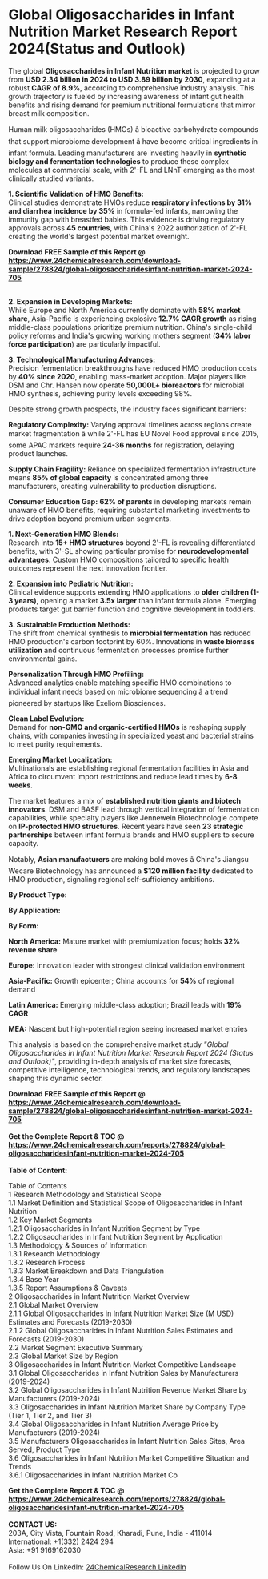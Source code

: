 <h1>Global Oligosaccharides in Infant Nutrition Market Research Report 2024(Status and Outlook)</h1><p>The global <strong>Oligosaccharides in Infant Nutrition market</strong> is projected to grow from <strong>USD 2.34 billion in 2024 to USD 3.89 billion by 2030</strong>, expanding at a robust <strong>CAGR of 8.9%</strong>, according to comprehensive industry analysis. This growth trajectory is fueled by increasing awareness of infant gut health benefits and rising demand for premium nutritional formulations that mirror breast milk composition.</p><p>Human milk oligosaccharides (HMOs) â bioactive carbohydrate compounds that support microbiome development â have become critical ingredients in infant formula. Leading manufacturers are investing heavily in <strong>synthetic biology and fermentation technologies</strong> to produce these complex molecules at commercial scale, with 2'-FL and LNnT emerging as the most clinically studied variants.</p><p><strong>1. Scientific Validation of HMO Benefits:</strong><br>
Clinical studies demonstrate HMOs reduce <strong>respiratory infections by 31% and diarrhea incidence by 35%</strong> in formula-fed infants, narrowing the immunity gap with breastfed babies. This evidence is driving regulatory approvals across <strong>45 countries</strong>, with China's 2022 authorization of 2'-FL creating the world's largest potential market overnight.</p><div><b>Download FREE Sample of this Report @ 
            <a href="https://www.24chemicalresearch.com/download-sample/278824/global-oligosaccharidesinfant-nutrition-market-2024-705">
            https://www.24chemicalresearch.com/download-sample/278824/global-oligosaccharidesinfant-nutrition-market-2024-705</a></b></div><br><p><strong>2. Expansion in Developing Markets:</strong><br>
While Europe and North America currently dominate with <strong>58% market share</strong>, Asia-Pacific is experiencing explosive <strong>12.7% CAGR growth</strong> as rising middle-class populations prioritize premium nutrition. China's single-child policy reforms and India's growing working mothers segment (<strong>34% labor force participation</strong>) are particularly impactful.</p><p><strong>3. Technological Manufacturing Advances:</strong><br>
Precision fermentation breakthroughs have reduced HMO production costs by <strong>40% since 2020</strong>, enabling mass-market adoption. Major players like DSM and Chr. Hansen now operate <strong>50,000L+ bioreactors</strong> for microbial HMO synthesis, achieving purity levels exceeding 98%.</p><p>Despite strong growth prospects, the industry faces significant barriers:</p><p><strong>Regulatory Complexity:</strong> Varying approval timelines across regions create market fragmentation â while 2'-FL has EU Novel Food approval since 2015, some APAC markets require <strong>24-36 months</strong> for registration, delaying product launches.</p><p><strong>Supply Chain Fragility:</strong> Reliance on specialized fermentation infrastructure means <strong>85% of global capacity</strong> is concentrated among three manufacturers, creating vulnerability to production disruptions.</p><p><strong>Consumer Education Gap:</strong> <strong>62% of parents</strong> in developing markets remain unaware of HMO benefits, requiring substantial marketing investments to drive adoption beyond premium urban segments.</p><p><strong>1. Next-Generation HMO Blends:</strong><br>
Research into <strong>15+ HMO structures</strong> beyond 2'-FL is revealing differentiated benefits, with 3'-SL showing particular promise for <strong>neurodevelopmental advantages</strong>. Custom HMO compositions tailored to specific health outcomes represent the next innovation frontier.</p><p><strong>2. Expansion into Pediatric Nutrition:</strong><br>
Clinical evidence supports extending HMO applications to <strong>older children (1-3 years)</strong>, opening a market <strong>3.5x larger</strong> than infant formula alone. Emerging products target gut barrier function and cognitive development in toddlers.</p><p><strong>3. Sustainable Production Methods:</strong><br>
The shift from chemical synthesis to <strong>microbial fermentation</strong> has reduced HMO production's carbon footprint by 60%. Innovations in <strong>waste biomass utilization</strong> and continuous fermentation processes promise further environmental gains.</p><p><strong>Personalization Through HMO Profiling:</strong> <br>
	Advanced analytics enable matching specific HMO combinations to individual infant needs based on microbiome sequencing â a trend pioneered by startups like Exeliom Biosciences.</p><p><strong>Clean Label Evolution:</strong><br>
	Demand for <strong>non-GMO and organic-certified HMOs</strong> is reshaping supply chains, with companies investing in specialized yeast and bacterial strains to meet purity requirements.</p><p><strong>Emerging Market Localization:</strong><br>
	Multinationals are establishing regional fermentation facilities in Asia and Africa to circumvent import restrictions and reduce lead times by <strong>6-8 weeks</strong>.</p><p>The market features a mix of <strong>established nutrition giants and biotech innovators</strong>. DSM and BASF lead through vertical integration of fermentation capabilities, while specialty players like Jennewein Biotechnologie compete on <strong>IP-protected HMO structures</strong>. Recent years have seen <strong>23 strategic partnerships</strong> between infant formula brands and HMO suppliers to secure capacity.</p><p>Notably, <strong>Asian manufacturers</strong> are making bold moves â China's Jiangsu Wecare Biotechnology has announced a <strong>$120 million facility</strong> dedicated to HMO production, signaling regional self-sufficiency ambitions.</p><p><strong>By Product Type:</strong></p><p><strong>By Application:</strong></p><p><strong>By Form:</strong></p><p><strong>North America:</strong> Mature market with premiumization focus; holds <strong>32% revenue share</strong></p><p><strong>Europe:</strong> Innovation leader with strongest clinical validation environment</p><p><strong>Asia-Pacific:</strong> Growth epicenter; China accounts for <strong>54%</strong> of regional demand</p><p><strong>Latin America:</strong> Emerging middle-class adoption; Brazil leads with <strong>19% CAGR</strong></p><p><strong>MEA:</strong> Nascent but high-potential region seeing increased market entries</p><p>This analysis is based on the comprehensive market study <em>"Global Oligosaccharides in Infant Nutrition Market Research Report 2024 (Status and Outlook)"</em>, providing in-depth analysis of market size forecasts, competitive intelligence, technological trends, and regulatory landscapes shaping this dynamic sector.</p><div><b>Download FREE Sample of this Report @ 
            <a href="https://www.24chemicalresearch.com/download-sample/278824/global-oligosaccharidesinfant-nutrition-market-2024-705">
            https://www.24chemicalresearch.com/download-sample/278824/global-oligosaccharidesinfant-nutrition-market-2024-705</a></b></div><br><div><b>Get the Complete Report & TOC @ 
            <a href="https://www.24chemicalresearch.com/reports/278824/global-oligosaccharidesinfant-nutrition-market-2024-705">
            https://www.24chemicalresearch.com/reports/278824/global-oligosaccharidesinfant-nutrition-market-2024-705</a></b></div><br>
            <b>Table of Content:</b><p>Table of Contents<br />
1 Research Methodology and Statistical Scope<br />
1.1 Market Definition and Statistical Scope of Oligosaccharides in Infant Nutrition<br />
1.2 Key Market Segments<br />
1.2.1 Oligosaccharides in Infant Nutrition Segment by Type<br />
1.2.2 Oligosaccharides in Infant Nutrition Segment by Application<br />
1.3 Methodology & Sources of Information<br />
1.3.1 Research Methodology<br />
1.3.2 Research Process<br />
1.3.3 Market Breakdown and Data Triangulation<br />
1.3.4 Base Year<br />
1.3.5 Report Assumptions & Caveats<br />
2 Oligosaccharides in Infant Nutrition Market Overview<br />
2.1 Global Market Overview<br />
2.1.1 Global Oligosaccharides in Infant Nutrition Market Size (M USD) Estimates and Forecasts (2019-2030)<br />
2.1.2 Global Oligosaccharides in Infant Nutrition Sales Estimates and Forecasts (2019-2030)<br />
2.2 Market Segment Executive Summary<br />
2.3 Global Market Size by Region<br />
3 Oligosaccharides in Infant Nutrition Market Competitive Landscape<br />
3.1 Global Oligosaccharides in Infant Nutrition Sales by Manufacturers (2019-2024)<br />
3.2 Global Oligosaccharides in Infant Nutrition Revenue Market Share by Manufacturers (2019-2024)<br />
3.3 Oligosaccharides in Infant Nutrition Market Share by Company Type (Tier 1, Tier 2, and Tier 3)<br />
3.4 Global Oligosaccharides in Infant Nutrition Average Price by Manufacturers (2019-2024)<br />
3.5 Manufacturers Oligosaccharides in Infant Nutrition Sales Sites, Area Served, Product Type<br />
3.6 Oligosaccharides in Infant Nutrition Market Competitive Situation and Trends<br />
3.6.1 Oligosaccharides in Infant Nutrition Market Co</p><div><b>Get the Complete Report & TOC @ 
            <a href="https://www.24chemicalresearch.com/reports/278824/global-oligosaccharidesinfant-nutrition-market-2024-705">
            https://www.24chemicalresearch.com/reports/278824/global-oligosaccharidesinfant-nutrition-market-2024-705</a></b></div><br><b>CONTACT US:</b><br>
            203A, City Vista, Fountain Road, Kharadi, Pune, India - 411014<br>
            International: +1(332) 2424 294<br>
            Asia: +91 9169162030 <br><br>
            Follow Us On LinkedIn: <a href="https://www.linkedin.com/company/24chemicalresearch/">24ChemicalResearch LinkedIn</a>